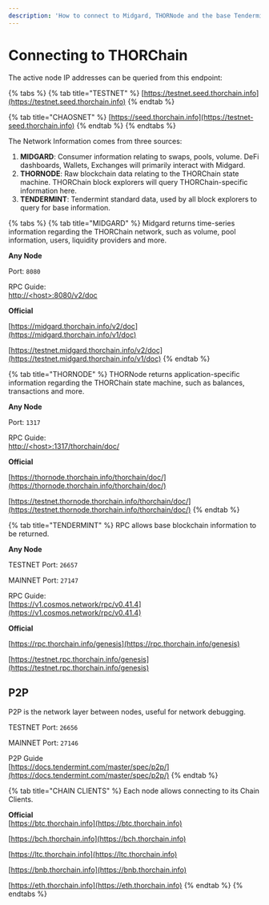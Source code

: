 ```yaml
---
description: 'How to connect to Midgard, THORNode and the base Tendermint layer.'
---
```


# Connecting to THORChain

The active node IP addresses can be queried from this endpoint:

{% tabs %}
{% tab title="TESTNET" %}
[https://testnet.seed.thorchain.info](https://testnet.seed.thorchain.info)
{% endtab %}

{% tab title="CHAOSNET" %}
[https://seed.thorchain.info](https://testnet-seed.thorchain.info)
{% endtab %}
{% endtabs %}

The Network Information comes from three sources:

1. **MIDGARD**: Consumer information relating to swaps, pools, volume. DeFi dashboards, Wallets, Exchanges will primarily interact with Midgard. 
2. **THORNODE**: Raw blockchain data relating to the THORChain state machine. THORChain block explorers will query THORChain-specific information here. 
3. **TENDERMINT**: Tendermint standard data, used by all block explorers to query for base information. 

{% tabs %}
{% tab title="MIDGARD" %}
Midgard returns time-series information regarding the THORChain network, such as volume, pool information, users, liquidity providers and more.

**Any Node**

Port: `8080`

RPC Guide:  
[http://&lt;host&gt;:8080/v2/doc](http://<host>:8080/v2/doc)

**Official**

[https://midgard.thorchain.info/v2/doc](https://midgard.thorchain.info/v1/doc)

[https://testnet.midgard.thorchain.info/v2/doc](https://testnet.midgard.thorchain.info/v1/doc)
{% endtab %}

{% tab title="THORNODE" %}
THORNode returns application-specific information regarding the THORChain state machine, such as balances, transactions and more.

**Any Node**

Port: `1317`

RPC Guide:  
[http://&lt;host&gt;:1317/thorchain/doc/](http://<host>:1317/thorchain/doc/)

**Official**

[https://thornode.thorchain.info/thorchain/doc/](https://thornode.thorchain.info/thorchain/doc/)

[https://testnet.thornode.thorchain.info/thorchain/doc/](https://testnet.thornode.thorchain.info/thorchain/doc/)
{% endtab %}

{% tab title="TENDERMINT" %}
RPC allows base blockchain information to be returned.

**Any Node**

TESTNET Port: `26657`

MAINNET Port: `27147`

RPC Guide:  
[https://v1.cosmos.network/rpc/v0.41.4](https://v1.cosmos.network/rpc/v0.41.4)

**Official**

[https://rpc.thorchain.info/genesis](https://rpc.thorchain.info/genesis)

[https://testnet.rpc.thorchain.info/genesis](https://testnet.rpc.thorchain.info/genesis)

## **P2P**

P2P is the network layer between nodes, useful for network debugging.

TESTNET Port: `26656`

MAINNET Port: `27146`

P2P Guide  
[https://docs.tendermint.com/master/spec/p2p/](https://docs.tendermint.com/master/spec/p2p/)
{% endtab %}

{% tab title="CHAIN CLIENTS" %}
Each node allows connecting to its Chain Clients.

**Official**  
[https://btc.thorchain.info](https://btc.thorchain.info)

[https://bch.thorchain.info](https://bch.thorchain.info)

[https://ltc.thorchain.info](https://ltc.thorchain.info)

[https://bnb.thorchain.info](https://bnb.thorchain.info)

[https://eth.thorchain.info](https://eth.thorchain.info)
{% endtab %}
{% endtabs %}

